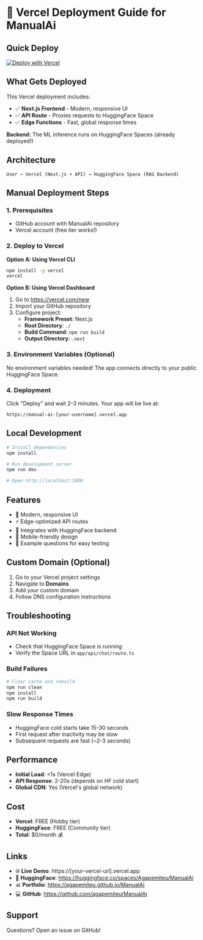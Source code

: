 # 🚀 Vercel Deployment Guide for ManualAi

## Quick Deploy

[![Deploy with Vercel](https://vercel.com/button)](https://vercel.com/new/clone?repository-url=https://github.com/agapemiteu/ManualAi)

## What Gets Deployed

This Vercel deployment includes:
- ✅ **Next.js Frontend** - Modern, responsive UI
- ✅ **API Route** - Proxies requests to HuggingFace Space
- ✅ **Edge Functions** - Fast, global response times

**Backend:** The ML inference runs on HuggingFace Spaces (already deployed!)

## Architecture

```
User → Vercel (Next.js + API) → HuggingFace Space (RAG Backend)
```

## Manual Deployment Steps

### 1. Prerequisites
- GitHub account with ManualAi repository
- Vercel account (free tier works!)

### 2. Deploy to Vercel

**Option A: Using Vercel CLI**
```bash
npm install -g vercel
vercel
```

**Option B: Using Vercel Dashboard**
1. Go to https://vercel.com/new
2. Import your GitHub repository
3. Configure project:
   - **Framework Preset**: Next.js
   - **Root Directory**: `./`
   - **Build Command**: `npm run build`
   - **Output Directory**: `.next`

### 3. Environment Variables (Optional)

No environment variables needed! The app connects directly to your public HuggingFace Space.

### 4. Deployment

Click "Deploy" and wait 2-3 minutes. Your app will be live at:
```
https://manual-ai-[your-username].vercel.app
```

## Local Development

```bash
# Install dependencies
npm install

# Run development server
npm run dev

# Open http://localhost:3000
```

## Features

- 🎨 Modern, responsive UI
- ⚡ Edge-optimized API routes
- 🔗 Integrates with HuggingFace backend
- 📱 Mobile-friendly design
- 🎯 Example questions for easy testing

## Custom Domain (Optional)

1. Go to your Vercel project settings
2. Navigate to **Domains**
3. Add your custom domain
4. Follow DNS configuration instructions

## Troubleshooting

### API Not Working
- Check that HuggingFace Space is running
- Verify the Space URL in `app/api/chat/route.ts`

### Build Failures
```bash
# Clear cache and rebuild
npm run clean
npm install
npm run build
```

### Slow Response Times
- HuggingFace cold starts take 15-30 seconds
- First request after inactivity may be slow
- Subsequent requests are fast (~2-3 seconds)

## Performance

- **Initial Load**: <1s (Vercel Edge)
- **API Response**: 2-20s (depends on HF cold start)
- **Global CDN**: Yes (Vercel's global network)

## Cost

- **Vercel**: FREE (Hobby tier)
- **HuggingFace**: FREE (Community tier)
- **Total**: $0/month 💰

## Links

- 🌐 **Live Demo**: https://[your-vercel-url].vercel.app
- 🤗 **HuggingFace**: https://huggingface.co/spaces/Agapemiteu/ManualAi
- 📊 **Portfolio**: https://agapemiteu.github.io/ManualAi
- 💻 **GitHub**: https://github.com/agapemiteu/ManualAi

## Support

Questions? Open an issue on GitHub!
